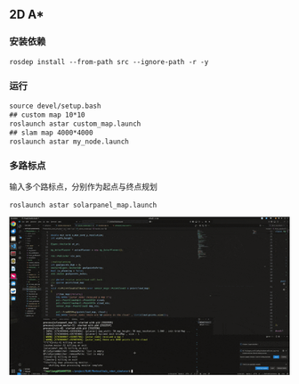## 2D A*

### 安装依赖

```
rosdep install --from-path src --ignore-path -r -y
```

### 运行

```
source devel/setup.bash
## custom map 10*10
roslaunch astar custom_map.launch
## slam map 4000*4000
roslaunch astar my_node.launch
```

### 多路标点

输入多个路标点，分别作为起点与终点规划

`roslaunch astar solarpanel_map.launch`

![1743601454441](images/README/1743601454441.png)
